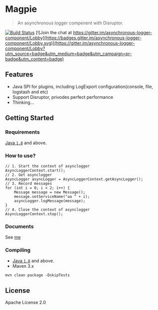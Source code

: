 # Magpie

> An asynchronous logger compenent with Disruptor.

[![Build Status](https://travis-ci.org/mstao/asynchronous-logger-component.svg?branch=master)](https://travis-ci.org/mstao/asynchronous-logger-component) 
[![Join the chat at https://gitter.im/asynchronous-logger-component/Lobby](https://badges.gitter.im/asynchronous-logger-component/Lobby.svg)](https://gitter.im/asynchronous-logger-component/Lobby?utm_source=badge&utm_medium=badge&utm_campaign=pr-badge&utm_content=badge)

## Features

- Java SPI for plugins, including LogExport configuration(console, file, logstash and etc)
- Support Disruptor, privodes perfect performance
- Thinking...

## Getting Started

### Requirements

[Java `1.8`](https://www.oracle.com/technetwork/java/javase/downloads/jdk8-downloads-2133151.html) and above.

### How to use?

```
// 1. Start the context of asynclogger
AsyncLoggerContext.start();
// 2. Get asynclogger
AsyncLogger asyncLogger = AsyncLoggerContext.getAsyncLogger();
// 3. Record messages
for (int i = 0; i < 2; i++) {
    Message message = new Message();
    message.setServiceName("aa " + i);
    asyncLogger.logMessage(message);
}
// 4. Close the context of asynclogger
AsyncLoggerContext.stop();
```

### Documents

See [me](http://mingshan.me/asynchronous-logger-component/)

### Compiling

- [Java `1.8`](https://www.oracle.com/technetwork/java/javase/downloads/jdk8-downloads-2133151.html) and above.<br>
- Maven 3.x

```
mvn clean package -DskipTests
```

## License

Apache License 2.0

